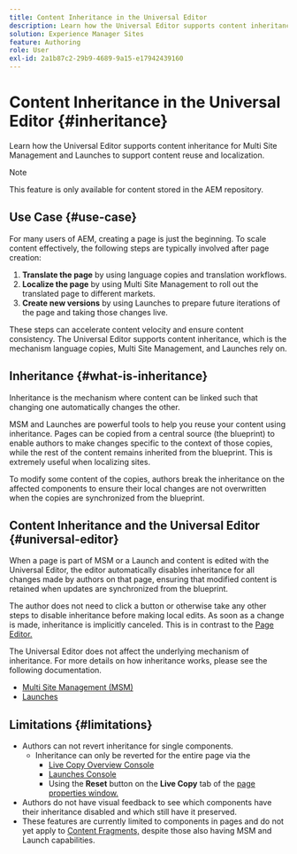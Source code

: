 ```yaml
---
title: Content Inheritance in the Universal Editor
description: Learn how the Universal Editor supports content inheritance for Multi Site Management and Launches to support content reuse and localization.
solution: Experience Manager Sites
feature: Authoring
role: User
exl-id: 2a1b87c2-29b9-4689-9a15-e17942439160
---
```

# Content Inheritance in the Universal Editor {#inheritance}

Learn how the Universal Editor supports content inheritance for Multi Site Management and Launches to support content reuse and localization.

>[!NOTE]
>
>This feature is only available for content stored in the AEM repository.

## Use Case {#use-case}

For many users of AEM, creating a page is just the beginning. To scale content effectively, the following steps are typically involved after page creation:

1. **Translate the page** by using language copies and translation workflows.
1. **Localize the page** by using Multi Site Management to roll out the translated page to different markets.
1. **Create new versions** by using Launches to prepare future iterations of the page and taking those changes live.

These steps can accelerate content velocity and ensure content consistency. The Universal Editor supports content inheritance, which is the mechanism language copies, Multi Site Management, and Launches rely on.

## Inheritance {#what-is-inheritance}

Inheritance is the mechanism where content can be linked such that changing one automatically changes the other.

MSM and Launches are powerful tools to help you reuse your content using inheritance. Pages can be copied from a central source (the blueprint) to enable authors to make changes specific to the context of those copies, while the rest of the content remains inherited from the blueprint. This is extremely useful when localizing sites.

To modify some content of the copies, authors break the inheritance on the affected components to ensure their local changes are not overwritten when the copies are synchronized from the blueprint.

## Content Inheritance and the Universal Editor {#universal-editor}

When a page is part of MSM or a Launch and content is edited with the Universal Editor, the editor automatically disables inheritance for all changes made by authors on that page, ensuring that modified content is retained when updates are synchronized from the blueprint.

The author does not need to click a button or otherwise take any other steps to disable inheritance before making local edits. As soon as a change is made, inheritance is implicitly canceled. This is in contrast to the [Page Editor.](/help/sites-cloud/authoring/page-editor/edit-content.md#inherited-components)

The Universal Editor does not affect the underlying mechanism of inheritance. For more details on how inheritance works, please see the following documentation.

* [Multi Site Management (MSM)](/help/sites-cloud/administering/msm/overview.md)
* [Launches](/help/sites-cloud/authoring/launches/overview.md) 

## Limitations {#limitations}

* Authors can not revert inheritance for single components.
  * Inheritance can only be reverted for the entire page via the
    * [Live Copy Overview Console](/help/sites-cloud/administering/msm/live-copy-overview.md) 
    * [Launches Console](/help/sites-cloud/authoring/launches/overview.md#the-launches-console)
    * Using the **Reset** button on the **Live Copy** tab of the [page properties window.](/help/sites-cloud/authoring/sites-console/page-properties.md)
* Authors do not have visual feedback to see which components have their inheritance disabled and which still have it preserved.
* These features are currently limited to components in pages and do not yet apply to [Content Fragments,](/help/sites-cloud/administering/content-fragments/overview.md) despite those also having MSM and Launch capabilities.
